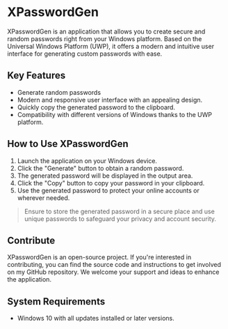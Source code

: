 # XPasswordGen

XPasswordGen is an application that allows you to create secure and random passwords right from your Windows platform. Based on the Universal Windows Platform (UWP), it offers a modern and intuitive user interface for generating custom passwords with ease.

## **Key Features**

- Generate random passwords
- Modern and responsive user interface with an appealing design.
- Quickly copy the generated password to the clipboard.
- Compatibility with different versions of Windows thanks to the UWP platform.

## **How to Use XPasswordGen**

1. Launch the application on your Windows device.
2. Click the "Generate" button to obtain a random password.
3. The generated password will be displayed in the output area.
4. Click the "Copy" button to copy your password in your clipboard.
5. Use the generated password to protect your online accounts or wherever needed.

> Ensure to store the generated password in a secure place and use unique passwords to safeguard your privacy and account security.
> 

## **Contribute**

XPasswordGen is an open-source project. If you're interested in contributing, you can find the source code and instructions to get involved on my GitHub repository. We welcome your support and ideas to enhance the application.

## **System Requirements**

- Windows 10 with all updates installed or later versions.
